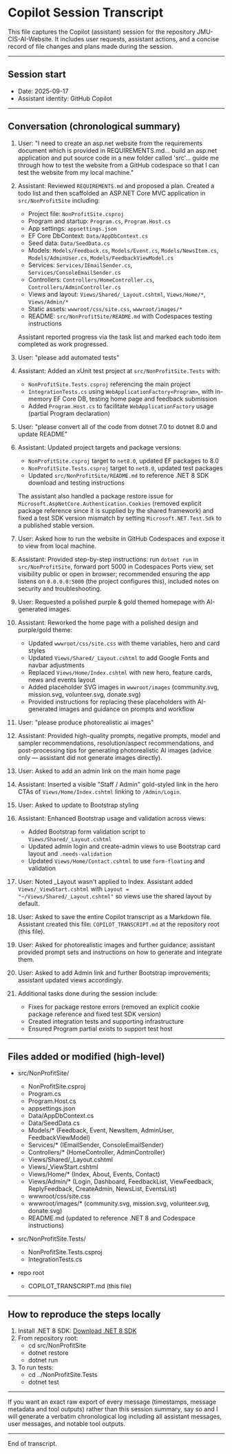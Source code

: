 # Copilot Session Transcript

This file captures the Copilot (assistant) session for the repository JMU-CIS-AI-Website. It includes user requests, assistant actions, and a concise record of file changes and plans made during the session.

---

## Session start

- Date: 2025-09-17
- Assistant identity: GitHub Copilot

---

## Conversation (chronological summary)

1. User: "I need to create an asp.net website from the requirements document which is provided in REQUIREMENTS.md... build an asp.net application and put source code in a new folder called 'src'... guide me through how to test the website from a GitHub codespace so that I can test the website from my local machine."

2. Assistant: Reviewed `REQUIREMENTS.md` and proposed a plan. Created a todo list and then scaffolded an ASP.NET Core MVC application in `src/NonProfitSite` including:
   - Project file: `NonProfitSite.csproj`
   - Program and startup: `Program.cs`, `Program.Host.cs`
   - App settings: `appsettings.json`
   - EF Core DbContext: `Data/AppDbContext.cs`
   - Seed data: `Data/SeedData.cs`
   - Models: `Models/Feedback.cs`, `Models/Event.cs`, `Models/NewsItem.cs`, `Models/AdminUser.cs`, `Models/FeedbackViewModel.cs`
   - Services: `Services/IEmailSender.cs`, `Services/ConsoleEmailSender.cs`
   - Controllers: `Controllers/HomeController.cs`, `Controllers/AdminController.cs`
   - Views and layout: `Views/Shared/_Layout.cshtml`, `Views/Home/*`, `Views/Admin/*`
   - Static assets: `wwwroot/css/site.css`, `wwwroot/images/*`
   - README: `src/NonProfitSite/README.md` with Codespaces testing instructions

   Assistant reported progress via the task list and marked each todo item completed as work progressed.

3. User: "please add automated tests"

4. Assistant: Added an xUnit test project at `src/NonProfitSite.Tests` with:
   - `NonProfitSite.Tests.csproj` referencing the main project
   - `IntegrationTests.cs` using `WebApplicationFactory<Program>`, with in-memory EF Core DB, testing home page and feedback submission
   - Added `Program.Host.cs` to facilitate `WebApplicationFactory` usage (partial Program declaration)

5. User: "please convert all of the code from dotnet 7.0 to dotnet 8.0 and update README"

6. Assistant: Updated project targets and package versions:
   - `NonProfitSite.csproj` target to `net8.0`, updated EF packages to 8.0
   - `NonProfitSite.Tests.csproj` target to `net8.0`, updated test packages
   - Updated `src/NonProfitSite/README.md` to reference .NET 8 SDK download and testing instructions

   The assistant also handled a package restore issue for `Microsoft.AspNetCore.Authentication.Cookies` (removed explicit package reference since it is supplied by the shared framework) and fixed a test SDK version mismatch by setting `Microsoft.NET.Test.Sdk` to a published stable version.

7. User: Asked how to run the website in GitHub Codespaces and expose it to view from local machine.

8. Assistant: Provided step-by-step instructions: run `dotnet run` in `src/NonProfitSite`, forward port 5000 in Codespaces Ports view, set visibility public or open in browser; recommended ensuring the app listens on `0.0.0.0:5000` (the project configures this), included notes on security and troubleshooting.

9. User: Requested a polished purple & gold themed homepage with AI-generated images.

10. Assistant: Reworked the home page with a polished design and purple/gold theme:
    - Updated `wwwroot/css/site.css` with theme variables, hero and card styles
    - Updated `Views/Shared/_Layout.cshtml` to add Google Fonts and navbar adjustments
    - Replaced `Views/Home/Index.cshtml` with new hero, feature cards, news and events layout
    - Added placeholder SVG images in `wwwroot/images` (community.svg, mission.svg, volunteer.svg, donate.svg)
    - Provided instructions for replacing these placeholders with AI-generated images and guidance on prompts and workflow

11. User: "please produce photorealistic ai images"

12. Assistant: Provided high-quality prompts, negative prompts, model and sampler recommendations, resolution/aspect recommendations, and post-processing tips for generating photorealistic AI images (advice only — assistant did not generate images directly).

13. User: Asked to add an admin link on the main home page

14. Assistant: Inserted a visible "Staff / Admin" gold-styled link in the hero CTAs of `Views/Home/Index.cshtml` linking to `/Admin/Login`.

15. User: Asked to update to Bootstrap styling

16. Assistant: Enhanced Bootstrap usage and validation across views:
    - Added Bootstrap form validation script to `Views/Shared/_Layout.cshtml`
    - Updated admin login and create-admin views to use Bootstrap card layout and `.needs-validation`
    - Updated `Views/Home/Contact.cshtml` to use `form-floating` and validation

17. User: Noted _Layout wasn't applied to Index. Assistant added `Views/_ViewStart.cshtml` with `Layout = "~/Views/Shared/_Layout.cshtml"` so views use the shared layout by default.

18. User: Asked to save the entire Copilot transcript as a Markdown file. Assistant created this file: `COPILOT_TRANSCRIPT.md` at the repository root (this file).

19. User: Asked for photorealistic images and further guidance; assistant provided prompt sets and instructions on how to generate and integrate them.

20. User: Asked to add Admin link and further Bootstrap improvements; assistant updated views accordingly.

21. Additional tasks done during the session include:
    - Fixes for package restore errors (removed an explicit cookie package reference and fixed test SDK version)
    - Created integration tests and supporting infrastructure
    - Ensured Program partial exists to support test host

---

## Files added or modified (high-level)

- src/NonProfitSite/
  - NonProfitSite.csproj
  - Program.cs
  - Program.Host.cs
  - appsettings.json
  - Data/AppDbContext.cs
  - Data/SeedData.cs
  - Models/* (Feedback, Event, NewsItem, AdminUser, FeedbackViewModel)
  - Services/* (IEmailSender, ConsoleEmailSender)
  - Controllers/* (HomeController, AdminController)
  - Views/Shared/_Layout.cshtml
  - Views/_ViewStart.cshtml
  - Views/Home/* (Index, About, Events, Contact)
  - Views/Admin/* (Login, Dashboard, FeedbackList, ViewFeedback, ReplyFeedback, CreateAdmin, NewsList, EventsList)
  - wwwroot/css/site.css
  - wwwroot/images/* (community.svg, mission.svg, volunteer.svg, donate.svg)
  - README.md (updated to reference .NET 8 and Codespace instructions)

- src/NonProfitSite.Tests/
  - NonProfitSite.Tests.csproj
  - IntegrationTests.cs

- repo root
  - COPILOT_TRANSCRIPT.md (this file)

---

## How to reproduce the steps locally

1. Install .NET 8 SDK: [Download .NET 8 SDK](https://dotnet.microsoft.com/en-us/download/dotnet/8.0)
2. From repository root:
   - cd src/NonProfitSite
   - dotnet restore
   - dotnet run
3. To run tests:
   - cd ../NonProfitSite.Tests
   - dotnet test

---

If you want an exact raw export of every message (timestamps, message metadata and tool outputs) rather than this session summary, say so and I will generate a verbatim chronological log including all assistant messages, user messages, and notable tool outputs.

---

End of transcript.
